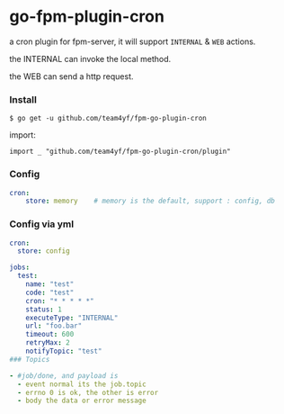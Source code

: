 # go-fpm-plugin-cron


a cron plugin for fpm-server, it will support `INTERNAL` & `WEB` actions.

the INTERNAL can invoke the local method.

the WEB can send a http request.

### Install

`$ go get -u github.com/team4yf/fpm-go-plugin-cron`


import:
```golang
import _ "github.com/team4yf/fpm-go-plugin-cron/plugin"
```

### Config
```yaml
cron:
    store: memory    # memory is the default, support : config, db
```

### Config via yml
```yaml
cron:
  store: config

jobs:
  test:
    name: "test"
    code: "test"
    cron: "* * * * *"
    status: 1
    executeType: "INTERNAL"
    url: "foo.bar"
    timeout: 600
    retryMax: 2
    notifyTopic: "test"
### Topics

- #job/done, and payload is
  - event normal its the job.topic
  - errno 0 is ok, the other is error
  - body the data or error message

